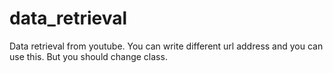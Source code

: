 # data_retrieval
Data retrieval from youtube. You can write different url address and you can use this. But you should change class.
